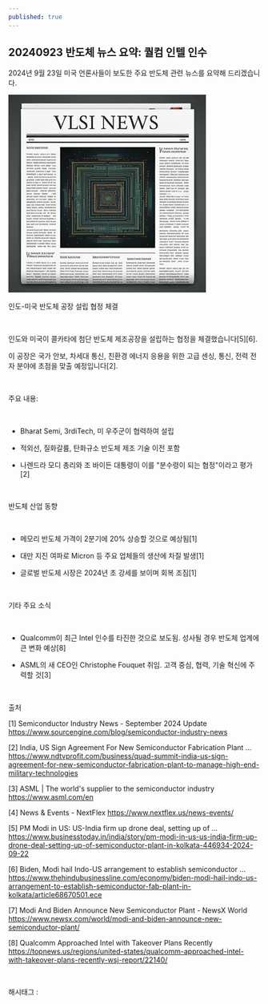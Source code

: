 ```yaml
---
published: true
---
```

## 20240923 반도체 뉴스 요약: 퀄컴 인텔 인수

2024년 9월 23일 미국 언론사들이 보도한 주요 반도체 관련 뉴스를 요약해 드리겠습니다.

![0](/assets/img/223592781047/0.png)

인도-미국 반도체 공장 설립 협정 체결

​

인도와 미국이 콜카타에 첨단 반도체 제조공장을 설립하는 협정을 체결했습니다[5][6].

이 공장은 국가 안보, 차세대 통신, 친환경 에너지 응용을 위한 고급 센싱, 통신, 전력 전자 분야에 초점을 맞출 예정입니다[2]. 

​

주요 내용:

​

- Bharat Semi, 3rdiTech, 미 우주군이 협력하여 설립

- 적외선, 질화갈륨, 탄화규소 반도체 제조 기술 이전 포함

- 나렌드라 모디 총리와 조 바이든 대통령이 이를 "분수령이 되는 협정"이라고 평가[2]

​

반도체 산업 동향

​

- 메모리 반도체 가격이 2분기에 20% 상승할 것으로 예상됨[1]

- 대만 지진 여파로 Micron 등 주요 업체들의 생산에 차질 발생[1]

- 글로벌 반도체 시장은 2024년 초 강세를 보이며 회복 조짐[1]

​

기타 주요 소식

​

- Qualcomm이 최근 Intel 인수를 타진한 것으로 보도됨. 성사될 경우 반도체 업계에 큰 변화 예상[8]

- ASML의 새 CEO인 Christophe Fouquet 취임. 고객 중심, 협력, 기술 혁신에 주력할 것[3]

​

출처

[1] Semiconductor Industry News - September 2024 Update https://www.sourcengine.com/blog/semiconductor-industry-news

[2] India, US Sign Agreement For New Semiconductor Fabrication Plant ... https://www.ndtvprofit.com/business/quad-summit-india-us-sign-agreement-for-new-semiconductor-fabrication-plant-to-manage-high-end-military-technologies

[3] ASML | The world's supplier to the semiconductor industry https://www.asml.com/en

[4] News & Events - NextFlex https://www.nextflex.us/news-events/

[5] PM Modi in US: US-India firm up drone deal, setting up of ... https://www.businesstoday.in/india/story/pm-modi-in-us-us-india-firm-up-drone-deal-setting-up-of-semiconductor-plant-in-kolkata-446934-2024-09-22

[6] Biden, Modi hail Indo-US arrangement to establish semiconductor ... https://www.thehindubusinessline.com/economy/biden-modi-hail-indo-us-arrangement-to-establish-semiconductor-fab-plant-in-kolkata/article68670501.ece

[7] Modi And Biden Announce New Semiconductor Plant - NewsX World https://www.newsx.com/world/modi-and-biden-announce-new-semiconductor-plant/

[8] Qualcomm Approached Intel with Takeover Plans Recently https://topnews.us/regions/united-states/qualcomm-approached-intel-with-takeover-plans-recently-wsj-report/22140/

​

 해시태그 : 